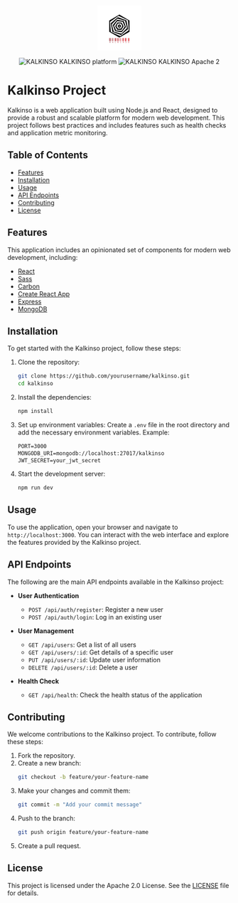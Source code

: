 <p align="center">
    <a href="http://kitura.io/">
        <img src="./public/logo-new.png" height="100" alt="KALKINSO IBM Cloud">
    </a>
</p>

<p align="center">
    <img src="https://img.shields.io/badge/platform-node-lightgrey.svg?style=flat" alt="KALKINSO KALKINSO platform">
    <img src="https://img.shields.io/badge/license-Apache2-blue.svg?style=flat" alt="KALKINSO KALKINSO Apache 2">
</p>

# Kalkinso Project

Kalkinso is a web application built using Node.js and React, designed to provide a robust and scalable platform for modern web development. This project follows best practices and includes features such as health checks and application metric monitoring.

## Table of Contents

- [Features](#features)
- [Installation](#installation)
- [Usage](#usage)
- [API Endpoints](#api-endpoints)
- [Contributing](#contributing)
- [License](#license)

## Features

This application includes an opinionated set of components for modern web development, including:

- [React](https://facebook.github.io/react/)
- [Sass](http://sass-lang.com/)
- [Carbon](https://www.carbondesignsystem.com/)
- [Create React App](https://github.com/facebook/create-react-app)
- [Express](https://expressjs.com/)
- [MongoDB](https://www.mongodb.com/)

## Installation

To get started with the Kalkinso project, follow these steps:

1. Clone the repository:
    ```sh
    git clone https://github.com/yourusername/kalkinso.git
    cd kalkinso
    ```

2. Install the dependencies:
    ```sh
    npm install
    ```

3. Set up environment variables:
    Create a `.env` file in the root directory and add the necessary environment variables. Example:
    ```env
    PORT=3000
    MONGODB_URI=mongodb://localhost:27017/kalkinso
    JWT_SECRET=your_jwt_secret
    ```

4. Start the development server:
    ```sh
    npm run dev
    ```

## Usage

To use the application, open your browser and navigate to `http://localhost:3000`. You can interact with the web interface and explore the features provided by the Kalkinso project.

## API Endpoints

The following are the main API endpoints available in the Kalkinso project:

- **User Authentication**
  - `POST /api/auth/register`: Register a new user
  - `POST /api/auth/login`: Log in an existing user

- **User Management**
  - `GET /api/users`: Get a list of all users
  - `GET /api/users/:id`: Get details of a specific user
  - `PUT /api/users/:id`: Update user information
  - `DELETE /api/users/:id`: Delete a user

- **Health Check**
  - `GET /api/health`: Check the health status of the application

## Contributing

We welcome contributions to the Kalkinso project. To contribute, follow these steps:

1. Fork the repository.
2. Create a new branch:
    ```sh
    git checkout -b feature/your-feature-name
    ```
3. Make your changes and commit them:
    ```sh
    git commit -m "Add your commit message"
    ```
4. Push to the branch:
    ```sh
    git push origin feature/your-feature-name
    ```
5. Create a pull request.

## License

This project is licensed under the Apache 2.0 License. See the [LICENSE](LICENSE) file for details.